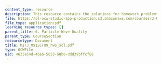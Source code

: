 ```yaml
---
content_type: resource
description: This resource contains the solutions for homework problems.
file: https://ol-ocw-studio-app-production.s3.amazonaws.com/courses/3-091sc-introduction-to-solid-state-chemistry-fall-2010/4635e54d46ab585368b0ddd39bffcf88_MIT3_091SCF09_hw6_sol.pdf
file_type: application/pdf
learning_resource_types: []
parent_title: 6. Particle-Wave Duality
parent_type: CourseSection
resourcetype: Document
title: MIT3_091SCF09_hw6_sol.pdf
type: OCWFile
uid: 4635e54d-46ab-5853-68b0-ddd39bffcf88
---
```

